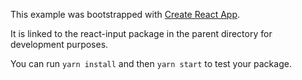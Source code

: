 This example was bootstrapped with [Create React App](https://github.com/facebook/create-react-app).

It is linked to the react-input package in the parent directory for development purposes.

You can run `yarn install` and then `yarn start` to test your package.
